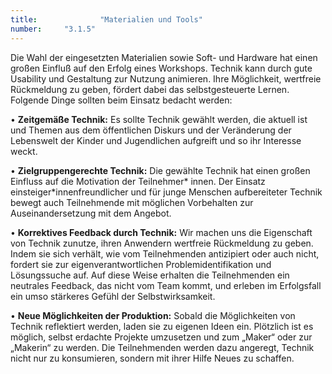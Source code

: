 ```yaml
---
title: 				"Materialien und Tools"
number: 	"3.1.5"
---  
```


Die Wahl der eingesetzten Materialien sowie Soft- und Hardware
hat einen großen Einfluß auf den Erfolg eines Workshops.
Technik kann durch gute Usability und Gestaltung
zur Nutzung animieren. Ihre Möglichkeit, wertfreie Rückmeldung
zu geben, fördert dabei das selbstgesteuerte Lernen.
Folgende Dinge sollten beim Einsatz bedacht werden:

• **Zeitgemäße Technik:** Es sollte Technik gewählt werden,
die aktuell ist und Themen aus dem öffentlichen Diskurs
und der Veränderung der Lebenswelt der Kinder und Jugendlichen
aufgreift und so ihr Interesse weckt.

• **Zielgruppengerechte Technik:** Die gewählte Technik
hat einen großen Einfluss auf die Motivation der Teilnehmer*
innen. Der Einsatz einsteiger*innenfreundlicher und
für junge Menschen aufbereiteter Technik bewegt auch
Teilnehmende mit möglichen Vorbehalten zur Auseinandersetzung
mit dem Angebot.

• **Korrektives Feedback durch Technik:** Wir machen uns
die Eigenschaft von Technik zunutze, ihren Anwendern
wertfreie Rückmeldung zu geben. Indem sie sich verhält,
wie vom Teilnehmenden antizipiert oder auch nicht, fordert
sie zur eigenverantwortlichen Problemidentifikation
und Lösungssuche auf. Auf diese Weise erhalten die Teilnehmenden
ein neutrales Feedback, das nicht vom Team
kommt, und erleben im Erfolgsfall ein umso stärkeres Gefühl
der Selbstwirksamkeit.

• **Neue Möglichkeiten der Produktion:** Sobald die Möglichkeiten
von Technik reflektiert werden, laden sie zu
eigenen Ideen ein. Plötzlich ist es möglich, selbst erdachte
Projekte umzusetzen und zum „Maker“ oder zur „Makerin“
zu werden. Die Teilnehmenden werden dazu angeregt,
Technik nicht nur zu konsumieren, sondern mit ihrer
Hilfe Neues zu schaffen.